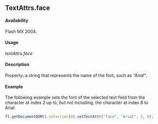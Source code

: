 ## TextAttrs.face

#### Availability

Flash MX 2004.

#### Usage

*textAttrs.face*

#### Description

Property; a string that represents the name of the font, such as *"Arial"*.

#### Example

The following example sets the font of the selected text field from the character at index 2 up to, but not including, the character at index 8 to Arial:

```javascript
fl.getDocumentDOM().selection[0].setTextAttr("face", "Arial", 2, 8);

```

